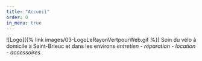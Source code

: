 ```yaml
---
title: "Accueil"
order: 0
in_menu: true
---
```

![Logo]({% link images/03-LogoLeRayonVertpourWeb.gif %})
Soin du vélo à domicile à Saint-Brieuc et dans les environs
_entretien - réparation - location - accessoires_ 